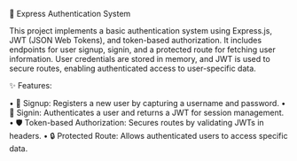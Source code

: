 🚀 Express Authentication System

This project implements a basic authentication system using Express.js, JWT (JSON Web Tokens), and token-based authorization. It includes endpoints for user signup, signin, and a protected route for fetching user information. User credentials are stored in memory, and JWT is used to secure routes, enabling authenticated access to user-specific data.

✨ Features:

• 📝 Signup: Registers a new user by capturing a username and password.
• 🔐 Signin: Authenticates a user and returns a JWT for session management.
• 🛡️ Token-based Authorization: Secures routes by validating JWTs in headers.
• 🔒 Protected Route: Allows authenticated users to access specific data.
